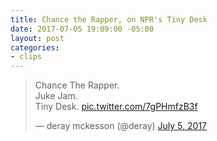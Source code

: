 ```yaml
---
title: Chance the Rapper, on NPR's Tiny Desk
date: 2017-07-05 19:09:00 -05:00
layout: post
categories:
- clips
---
```


<blockquote class="twitter-tweet" data-lang="en"><p lang="en" dir="ltr">Chance The Rapper. <br>Juke Jam. <br>Tiny Desk. <a href="https://t.co/7gPHmfzB3f">pic.twitter.com/7gPHmfzB3f</a></p>&mdash; deray mckesson (@deray) <a href="https://twitter.com/deray/status/882749150043021312">July 5, 2017</a></blockquote>
<script async src="//platform.twitter.com/widgets.js" charset="utf-8"></script>
